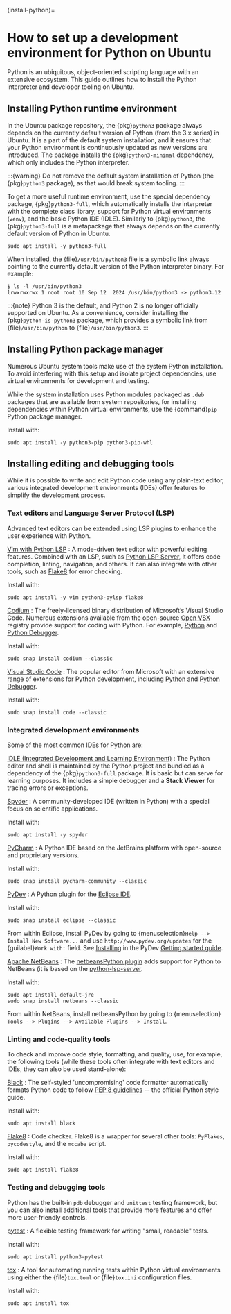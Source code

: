 (install-python)=
# How to set up a development environment for Python on Ubuntu

Python is an ubiquitous, object-oriented scripting language with an extensive ecosystem. This guide outlines how to install the Python interpreter and developer tooling on Ubuntu.


## Installing Python runtime environment

In the Ubuntu package repository, the {pkg}`python3` package always depends on the currently default version of Python (from the 3.x series) in Ubuntu. It is a part of the default system installation, and it ensures that your Python environment is continuously updated as new versions are introduced. The package installs the {pkg}`python3-minimal` dependency, which only includes the Python interpreter.

:::{warning}
Do not remove the default system installation of Python (the {pkg}`python3` package), as that would break system tooling.
:::

To get a more useful runtime environment, use the special dependency package, {pkg}`python3-full`, which automatically installs the interpreter with the complete class library, support for Python virtual environments (`venv`), and the basic Python IDE (IDLE). Similarly to {pkg}`python3`, the {pkg}`python3-full` is a metapackage that always depends on the currently default version of Python in Ubuntu.

```none
sudo apt install -y python3-full
```

When installed, the {file}`/usr/bin/python3` file is a symbolic link always pointing to the currently default version of the Python interpreter binary. For example:

```{prompt} text $ auto
$ ls -l /usr/bin/python3
lrwxrwxrwx 1 root root 10 Sep 12  2024 /usr/bin/python3 -> python3.12
```

:::{note}
Python 3 is the default, and Python 2 is no longer officially supported on Ubuntu. As a convenience, consider installing the {pkg}`python-is-python3` package, which provides a symbolic link from {file}`/usr/bin/python` to {file}`/usr/bin/python3`.
:::


## Installing Python package manager

Numerous Ubuntu system tools make use of the system Python installation. To avoid interfering with this setup and isolate project dependencies, use virtual environments for development and testing.

While the system installation uses Python modules packaged as `.deb` packages that are available from system repositories, for installing dependencies within Python virtual environments, use the {command}`pip` Python package manager.

Install with:

```none
sudo apt install -y python3-pip python3-pip-whl
```


## Installing editing and debugging tools

While it is possible to write and edit Python code using any plain-text editor, various integrated development environments (IDEs) offer features to simplify the development process.


### Text editors and Language Server Protocol (LSP)

Advanced text editors can be extended using LSP plugins to enhance the user experience with Python.

[Vim with Python LSP](https://www.vim.org/)
: A mode-driven text editor with powerful editing features. Combined with an LSP, such as [Python LSP Server](https://github.com/python-lsp/python-lsp-server), it offers code completion, linting, navigation, and others. It can also integrate with other tools, such as [Flake8](https://github.com/pycqa/flake8) for error checking.

  Install with:

  ```none
  sudo apt install -y vim python3-pylsp flake8
  ```

[Codium](https://vscodium.com/)
: The freely-licensed binary distribution of Microsoft’s Visual Studio Code. Numerous extensions available from the open-source [Open VSX](https://open-vsx.org/) registry provide support for coding with Python. For example, [Python](https://open-vsx.org/extension/ms-python/python) and [Python Debugger](https://open-vsx.org/extension/ms-python/debugpy).

  Install with:

  ```none
  sudo snap install codium --classic
  ```

[Visual Studio Code](https://code.visualstudio.com/)
: The popular editor from Microsoft with an extensive range of extensions for Python development, including [Python](https://marketplace.visualstudio.com/items?itemName=ms-python.python) and [Python Debugger](https://marketplace.visualstudio.com/items?itemName=ms-python.debugpy).

  Install with:

  ```none
  sudo snap install code --classic
  ```


### Integrated development environments

Some of the most common IDEs for Python are:

[IDLE (Integrated Development and Learning Environment)](https://docs.python.org/3/library/idle.html)
: The Python editor and shell is maintained by the Python project and bundled as a dependency of the {pkg}`python3-full` package. It is basic but can serve for learning purposes. It includes a simple debugger and a **Stack Viewer** for tracing errors or exceptions.

[Spyder](https://www.spyder-ide.org/)
: A community-developed IDE (written in Python) with a special focus on scientific applications.

  Install with:

  ```none
  sudo apt install -y spyder
  ```

[PyCharm](https://www.jetbrains.com/pycharm/)
: A Python IDE based on the JetBrains platform with open-source and proprietary versions.

  Install with:

  ```none
  sudo snap install pycharm-community --classic
  ```

[PyDev](https://www.pydev.org/)
: A Python plugin for the [Eclipse IDE](https://eclipseide.org/).

  Install with:

  ```none
  sudo snap install eclipse --classic
  ```

  From within Eclipse, install PyDev by going to {menuselection}`Help --> Install New Software...` and use `http://www.pydev.org/updates` for the {guilabel}`Work with:` field. See [Installing](https://www.pydev.org/manual_101_install.html) in the PyDev [Getting started guide](https://www.pydev.org/manual_101_root.html).

[Apache NetBeans](https://netbeans.apache.org/front/main/index.html)
: The [netbeansPython plugin](https://github.com/albilu/netbeansPython) adds support for Python to NetBeans (it is based on the [python-lsp-server](https://github.com/python-lsp/python-lsp-server).

  Install with:

  ```none
  sudo apt install default-jre
  sudo snap install netbeans --classic
  ```

  From within NetBeans, install netbeansPython by going to {menuselection}` Tools --> Plugins --> Available Plugins --> Install`.


### Linting and code-quality tools

To check and improve code style, formatting, and quality, use, for example, the following tools (while these tools often integrate with text editors and IDEs, they can also be used stand-alone):

[Black](https://github.com/psf/black)
: The self-styled 'uncompromising' code formatter automatically formats Python code to follow [PEP 8 guidelines](https://peps.python.org/pep-0008/) -- the official Python style guide.

  Install with:

  ```none
  sudo apt install black
  ```

[Flake8](https://flake8.pycqa.org/)
: Code checker. Flake8 is a wrapper for several other tools: `PyFlakes`, `pycodestyle`, and the `mccabe` script.

  Install with:

  ```none
  sudo apt install flake8
  ```


### Testing and debugging tools

Python has the built-in `pdb` debugger and `unittest` testing framework, but you can also install additional tools that provide more features and offer more user-friendly controls.

[pytest](https://pytest.org/)
: A flexible testing framework for writing "small, readable" tests.

  Install with:

  ```none
  sudo apt install python3-pytest
  ```

[tox](https://tox.wiki/)
: A tool for automating running tests within Python virtual environments using either the {file}`tox.toml` or {file}`tox.ini` configuration files.

  Install with:

  ```none
  sudo apt install tox
  ```
